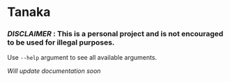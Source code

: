 # Tanaka

### *DISCLAIMER* : This is a personal project and is not encouraged to be used for illegal purposes.

Use `--help` argument to see all available arguments.

*Will update documentation soon*
